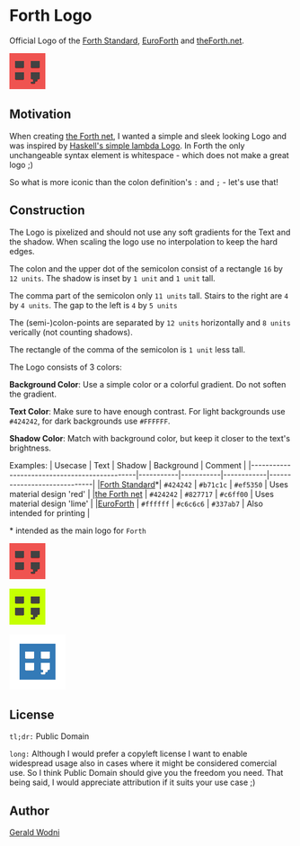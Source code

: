 # Forth Logo
Official Logo of the [Forth Standard](https://forth-standard.org), [EuroForth](http://euroforth.org) and [theForth.net](https://theforth.net).

![Forth Logo](https://github.com/GeraldWodni/forth-logo/raw/master/forth-standard.org/forth.png "Forth Standard Logo")

## Motivation
When creating [the Forth net](https://theforth.net), I wanted a simple and sleek looking Logo and was inspired by [Haskell's simple lambda Logo](https://www.haskell.org/).
In Forth the only unchangeable syntax element is whitespace - which does not make a great logo ;)

So what is more iconic than the colon definition's `:` and `;` - let's use that!

## Construction
The Logo is pixelized and should not use any soft gradients for the Text and the shadow.
When scaling the logo use no interpolation to keep the hard edges.

The colon and the upper dot of the semicolon consist of a rectangle `16` by `12 units`.
The shadow is inset by `1 unit` and `1 unit` tall.

The comma part of the semicolon only `11 units` tall.
Stairs to the right are `4` by `4 units`.
The gap to the left is `4` by `5 units`

The (semi-)colon-points are separated by `12 units` horizontally and `8 units` verically (not counting shadows).

The rectangle of the comma of the semicolon is `1 unit` less tall.

The Logo consists of 3 colors:

__Background Color__: Use a simple color or a colorful gradient. Do not soften the gradient.

__Text Color__: Make sure to have enough contrast. For light backgrounds use `#424242`, for dark backgrounds use `#FFFFFF`.

__Shadow Color__: Match with background color, but keep it closer to the text's brightness.

Examples:
| Usecase                                      | Text      | Shadow    | Background | Comment                     |
|----------------------------------------------|-----------|-----------|------------|-----------------------------|
|[Forth Standard](https://forth-standard.org)\*| `#424242` | `#b71c1c` | `#ef5350`  | Uses material design 'red'  |
|[the Forth net](https://theForth.net)         | `#424242` | `#827717` | `#c6ff00`  | Uses material design 'lime' |
|[EuroForth](http://www.euroforth.org/)        | `#ffffff` | `#c6c6c6` | `#337ab7`  | Also intended for printing  |

\* intended as the main logo for `Forth`

![Forth Logo](https://github.com/GeraldWodni/forth-logo/raw/master/forth-standard.org/forth.png)

![the Forth net Logo](https://github.com/GeraldWodni/forth-logo/raw/master/theforth.net/logo.png)

![EuroForth](https://github.com/GeraldWodni/forth-logo/raw/master/euroforth/logo.png)

## License
`tl;dr:` Public Domain

`long:`
Although I would prefer a copyleft license I want to enable widespread usage also in cases where it might be considered comercial use. So I think Public Domain should give you the freedom you need. That being said, I would appreciate attribution if it suits your use case ;)

## Author
[Gerald Wodni](https://github.com/GeraldWodni)


